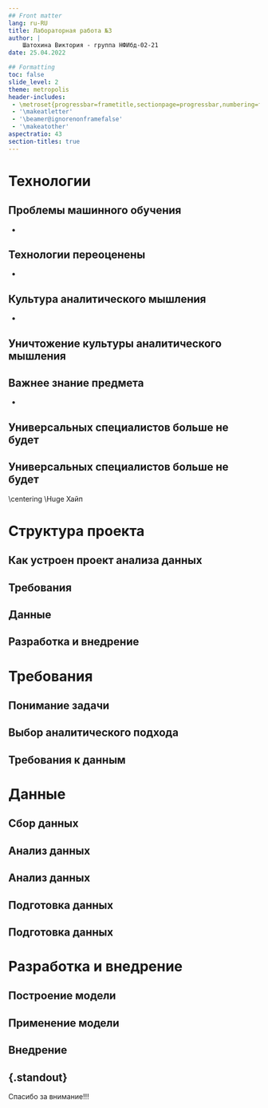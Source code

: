 ```yaml
---
## Front matter
lang: ru-RU
title: Лабораторная работа №3
author: |
	Шатохина Виктория - группа НФИбд-02-21
date: 25.04.2022

## Formatting
toc: false
slide_level: 2
theme: metropolis
header-includes: 
 - \metroset{progressbar=frametitle,sectionpage=progressbar,numbering=fraction}
 - '\makeatletter'
 - '\beamer@ignorenonframefalse'
 - '\makeatother'
aspectratio: 43
section-titles: true
---
```


# Технологии

## Проблемы машинного обучения

- 


## Технологии переоценены

- 

## Культура аналитического мышления

- 

## Уничтожение культуры аналитического мышления



## Важнее знание предмета



- 



## Универсальных специалистов больше не будет



## Универсальных специалистов больше не будет

\centering \Huge Хайп 

# Структура проекта

## Как устроен проект анализа данных



## Требования



## Данные



## Разработка и внедрение




# Требования

## Понимание задачи



## Выбор аналитического подхода



## Требования к данным



# Данные

## Сбор данных



## Анализ данных



## Анализ данных



## Подготовка данных



## Подготовка данных




# Разработка и внедрение

## Построение модели



## Применение модели



## Внедрение




## {.standout}

Спасибо за внимание!!!
